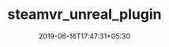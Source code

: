 ---
title: "steamvr_unreal_plugin"
date: 2019-06-16T17:47:31+05:30
type: "organisations"
org_name: "Valve Software"
repo_desc: "SteamVR Input Unreal Plugin - Documentation at: https://github.com/ValveSoftware/steamvr_unreal_plugin/wiki"
repo_link: https://github.com/ValveSoftware/steamvr_unreal_plugin


---